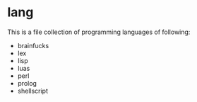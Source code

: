 # lang
This is a file collection of programming languages of following:

- brainfucks
- lex
- lisp
- luas
- perl
- prolog
- shellscript
